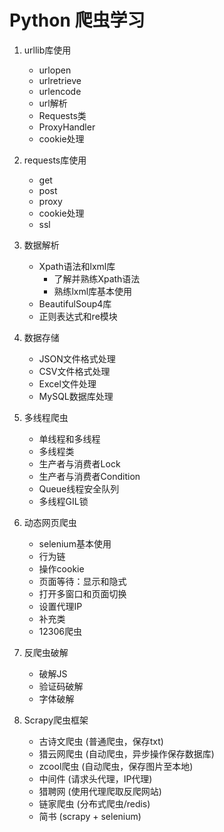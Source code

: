 # Python 爬虫学习
1. urllib库使用
    - urlopen
    - urlretrieve
    - urlencode
    - url解析
    - Requests类
    - ProxyHandler
    - cookie处理
    
2. requests库使用
    - get
    - post
    - proxy
    - cookie处理
    - ssl
    
3. 数据解析
    - Xpath语法和lxml库
        - 了解并熟练Xpath语法
        - 熟练lxml库基本使用
    - BeautifulSoup4库
    - 正则表达式和re模块
    
4. 数据存储
    - JSON文件格式处理
    - CSV文件格式处理
    - Excel文件处理
    - MySQL数据库处理
    
5. 多线程爬虫
    - 单线程和多线程
    - 多线程类
    - 生产者与消费者Lock
    - 生产者与消费者Condition
    - Queue线程安全队列
    - 多线程GIL锁
    
6. 动态网页爬虫
    - selenium基本使用
    - 行为链
    - 操作cookie
    - 页面等待：显示和隐式
    - 打开多窗口和页面切换
    - 设置代理IP
    - 补充类
    - 12306爬虫

7. 反爬虫破解
    - 破解JS
    - 验证码破解
    - 字体破解
    
8. Scrapy爬虫框架
    - 古诗文爬虫 (普通爬虫，保存txt)
    - 猎云网爬虫 (自动爬虫，异步操作保存数据库)
    - zcool爬虫 (自动爬虫，保存图片至本地)
    - 中间件  (请求头代理，IP代理)
    - 猎聘网  (使用代理爬取反爬网站)
    - 链家爬虫  (分布式爬虫/redis)
    - 简书    (scrapy + selenium)